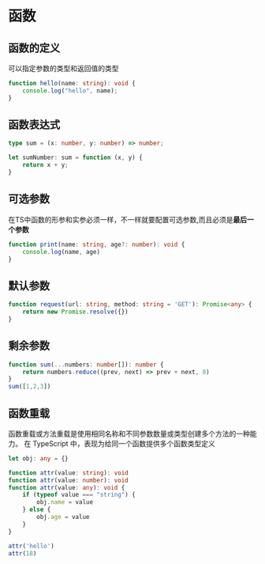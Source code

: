 # 函数

## 函数的定义

可以指定参数的类型和返回值的类型

```ts
function hello(name: string): void {
    console.log("hello", name);
}
```

## 函数表达式

```ts
type sum = (x: number, y: number) => number;

let sumNumber: sum = function (x, y) {
    return x + y;
}
```

## 可选参数

在TS中函数的形参和实参必须一样，不一样就要配置可选参数,而且必须是<b>最后一个参数</b>

```ts
function print(name: string, age?: number): void {
    console.log(name, age)
}
```

## 默认参数

```ts
function request(url: string, method: string = 'GET'): Promise<any> {
    return new Promise.resolve({})
}
```

## 剩余参数

```ts
function sum(...numbers: number[]): number {
    return numbers.reduce((prev, next) => prev + next, 0)
}
sum([1,2,3])
```

## 函数重载

函数重载或方法重载是使用相同名称和不同参数数量或类型创建多个方法的一种能力。 在 TypeScript 中，表现为给同一个函数提供多个函数类型定义

```ts
let obj: any = {}

function attr(value: string): void
function attr(value: number): void
function attr(value: any): void {
    if (typeof value === "string") {
        obj.name = value
    } else {
        obj.age = value
    }
}

attr('hello')
attr(18)
```









